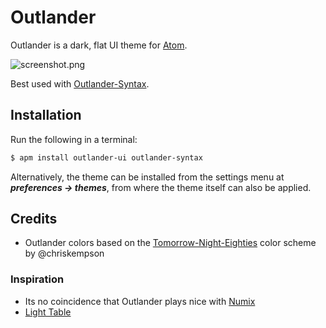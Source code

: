 # Outlander

Outlander is a dark, flat UI theme for [Atom](https://atom.io/).

![screenshot.png](https://raw.githubusercontent.com/mthadley/outlander-ui/master/screenshot.png)

Best used with [Outlander-Syntax](https://github.com/mthadley/outlander-syntax).

## Installation
Run the following in a terminal:
```sh
$ apm install outlander-ui outlander-syntax
```
Alternatively, the theme can be installed from the settings menu at **_preferences -> themes_**, from where the theme itself can also be applied.

## Credits
* Outlander colors based on the [Tomorrow-Night-Eighties](https://github.com/ChrisKempson/Tomorrow-Theme) color scheme by @chriskempson

### Inspiration

* Its no coincidence that Outlander plays nice with [Numix](https://numixproject.org/)
* [Light Table](http://www.lighttable.com/)
